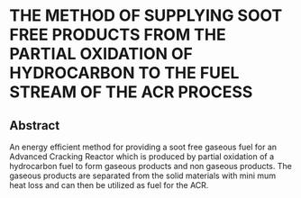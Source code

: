 # THE METHOD OF SUPPLYING SOOT FREE PRODUCTS FROM THE PARTIAL OXIDATION OF HYDROCARBON TO THE FUEL STREAM OF THE ACR PROCESS

## Abstract
An energy efficient method for providing a soot free gaseous fuel for an Advanced Cracking Reactor which is produced by partial oxidation of a hydrocarbon fuel to form gaseous products and non gaseous products. The gaseous products are separated from the solid materials with mini mum heat loss and can then be utilized as fuel for the ACR.
